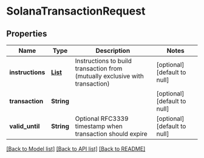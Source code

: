 # SolanaTransactionRequest
## Properties

| Name | Type | Description | Notes |
|------------ | ------------- | ------------- | -------------|
| **instructions** | [**List**](SolanaInstructionSpec.md) | Instructions to build transaction from (mutually exclusive with transaction) | [optional] [default to null] |
| **transaction** | **String** |  | [optional] [default to null] |
| **valid\_until** | **String** | Optional RFC3339 timestamp when transaction should expire | [optional] [default to null] |

[[Back to Model list]](../README.md#documentation-for-models) [[Back to API list]](../README.md#documentation-for-api-endpoints) [[Back to README]](../README.md)

